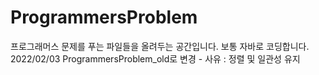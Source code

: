 # ProgrammersProblem
프로그래머스 문제를 푸는 파일들을 올려두는 공간입니다.
보통 자바로 코딩합니다.
2022/02/03 ProgrammersProblem_old로 변경 - 사유 : 정렬 및 일관성 유지
